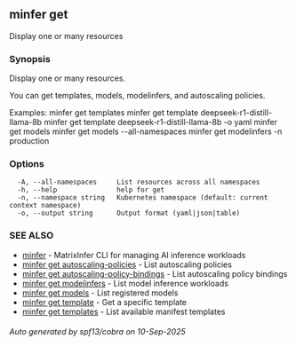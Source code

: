 ## minfer get

Display one or many resources

### Synopsis

Display one or many resources.

You can get templates, models, modelinfers, and autoscaling policies.

Examples:
  minfer get templates
  minfer get template deepseek-r1-distill-llama-8b
  minfer get template deepseek-r1-distill-llama-8b -o yaml
  minfer get models
  minfer get models --all-namespaces
  minfer get modelinfers -n production

### Options

```
  -A, --all-namespaces     List resources across all namespaces
  -h, --help               help for get
  -n, --namespace string   Kubernetes namespace (default: current context namespace)
  -o, --output string      Output format (yaml|json|table)
```

### SEE ALSO

* [minfer](minfer.md)	 - MatrixInfer CLI for managing AI inference workloads
* [minfer get autoscaling-policies](minfer_get_autoscaling-policies.md)	 - List autoscaling policies
* [minfer get autoscaling-policy-bindings](minfer_get_autoscaling-policy-bindings.md)	 - List autoscaling policy bindings
* [minfer get modelinfers](minfer_get_modelinfers.md)	 - List model inference workloads
* [minfer get models](minfer_get_models.md)	 - List registered models
* [minfer get template](minfer_get_template.md)	 - Get a specific template
* [minfer get templates](minfer_get_templates.md)	 - List available manifest templates

###### Auto generated by spf13/cobra on 10-Sep-2025

